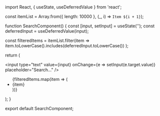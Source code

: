 import React, { useState, useDeferredValue } from 'react';

const itemList = Array.from({ length: 10000 }, (_, i) => `Item ${i + 1}`);

function SearchComponent() {
  const [input, setInput] = useState('');
  const deferredInput = useDeferredValue(input);

  const filteredItems = itemList.filter(item =>
    item.toLowerCase().includes(deferredInput.toLowerCase())
  );

  return (
    <div>
      <input
        type="text"
        value={input}
        onChange={e => setInput(e.target.value)}
        placeholder="Search..."
      />
      <ul>
        {filteredItems.map(item => (
          <li key={item}>{item}</li>
        ))}
      </ul>
    </div>
  );
}

export default SearchComponent;